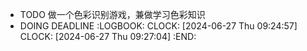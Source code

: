 - TODO 做一个色彩识别游戏，兼做学习色彩知识
- DOING DEADLINE
  :LOGBOOK:
  CLOCK: [2024-06-27 Thu 09:24:57]
  CLOCK: [2024-06-27 Thu 09:27:04]
  :END:
